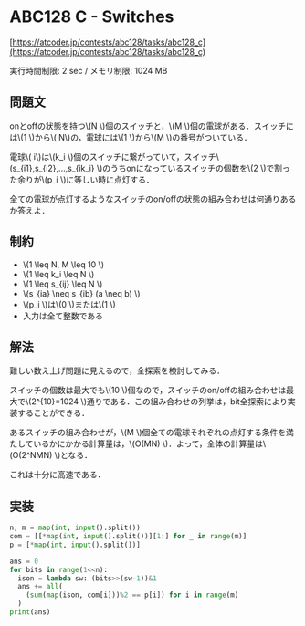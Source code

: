 # ABC128 C - Switches

[https://atcoder.jp/contests/abc128/tasks/abc128_c](https://atcoder.jp/contests/abc128/tasks/abc128_c)

実行時間制限: 2 sec / メモリ制限: 1024 MB

## 問題文

onとoffの状態を持つ\\(N \\)個のスイッチと，\\(M \\)個の電球がある．スイッチには\\(1 \\)から\\( N\\)の，電球には\\(1 \\)から\\(M \\)の番号がついている．

電球\\( i\\)は\\(k_i \\)個のスイッチに繋がっていて，スイッチ\\(s_{i1},s_{i2},...,s_{ik_i} \\)のうちonになっているスイッチの個数を\\(2 \\)で割った余りが\\(p_i \\)に等しい時に点灯する．

全ての電球が点灯するようなスイッチのon/offの状態の組み合わせは何通りあるか答えよ．

## 制約

- \\(1 \leq N, M \leq 10 \\)
- \\(1 \leq k_i \leq N \\)
- \\(1 \leq s_{ij} \leq N \\)
- \\(s_{ia} \neq s_{ib} (a \neq b) \\)
- \\(p_i \\)は\\(0 \\)または\\(1 \\)
- 入力は全て整数である

## 解法

難しい数え上げ問題に見えるので，全探索を検討してみる．

スイッチの個数は最大でも\\(10 \\)個なので，スイッチのon/offの組み合わせは最大で\\(2^{10}=1024 \\)通りである．この組み合わせの列挙は，bit全探索により実装することができる．

あるスイッチの組み合わせが，\\(M \\)個全ての電球それぞれの点灯する条件を満たしているかにかかる計算量は，\\(O(MN) \\)．よって，全体の計算量は\\(O(2^NMN) \\)となる．

これは十分に高速である．

## 実装

```py
n, m = map(int, input().split())
com = [[*map(int, input().split())][1:] for _ in range(m)]
p = [*map(int, input().split())]

ans = 0
for bits in range(1<<n):
  ison = lambda sw: (bits>>(sw-1))&1
  ans += all(
    (sum(map(ison, com[i]))%2 == p[i]) for i in range(m)
  )
print(ans)
```